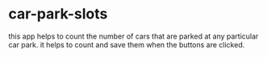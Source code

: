 # car-park-slots
this app helps to count the number of cars that are parked at any particular car park. it helps to count and save them when the buttons are clicked.
